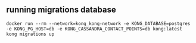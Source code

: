 ## running migrations database
```docker run --rm --network=kong_kong-network -e KONG_DATABASE=postgres -e KONG_PG_HOST=db -e KONG_CASSANDRA_CONTACT_POINTS=db kong:latest kong migrations up```
